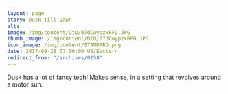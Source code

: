 ```yaml
---
layout: page
story: Dusk Till Dawn
alt:
image: /img/content/DtD/07dCwypzxRFO.JPG
thumb_image: /img/content/DtD/07dCwypzxRFO.JPG
icon_image: /img/content/STANDARD.png
date: 2017-09-28 07:00:00 US/Eastern
redirect_from: "/archives/0158"
---
```

Dusk has a lot of fancy tech! Makes sense, in a setting that revolves around a motor sun.
